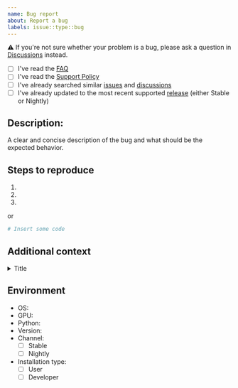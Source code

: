 ```yaml
---
name: Bug report
about: Report a bug
labels: issue::type::bug
---
```


<!-- Remove this warning before posting the issue -->

⚠️ If you're not sure whether your problem is a bug, please ask a question in [Discussions][Discussions] instead.

<!-- Make sure you already checked the existing documentation and mark all the checks -->

- [ ] I've read the [FAQ][FAQ]
- [ ] I've read the [Support Policy][Support Policy]
- [ ] I've already searched similar [issues][Issues] and [discussions][Discussions]
- [ ] I've already updated to the most recent supported [release][Releases] (either Stable or Nightly)

[Issues]: https://github.com/robotology/gym-ignition/issues
[Releases]: https://github.com/robotology/gym-ignition/releases
[FAQ]: https://robotology.github.io/gym-ignition/master/info/faq.html
[Discussions]: https://github.com/robotology/gym-ignition/discussions
[Support Policy]: https://robotology.github.io/gym-ignition/master/installation/support_policy.html
    
## Description:

A clear and concise description of the bug and what should be the expected behavior.

## Steps to reproduce

1.
1.
1.

or

```python
# Insert some code
```

## Additional context

<!-- Screenshots, console logs, backtraces, ... -->

<details>
<summary>Title</summary>

Content

</details>

## Environment

- OS: <!-- Insert the distribution, e.g. Ubuntu 20.04 -->
- GPU: <!-- Insert your GPU, e.g. Intel XXX integrated -->    
- Python: <!-- Insert the active Python version and provider, e.g. 3.8.X from virtualenv -->
- Version: <!-- Insert the installed version of gym-ignition and scenario, e.g. v1.2.0 -->
- Channel:
  - [ ] Stable
  - [ ] Nightly
- Installation type:
  - [ ] User
  - [ ] Developer
